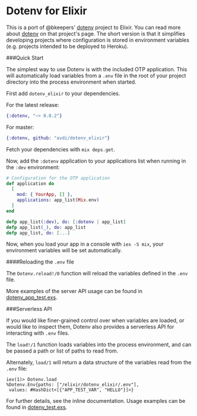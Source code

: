 # Dotenv for Elixir

This is a port of @bkeepers' [dotenv](https://github.com/bkeepers/dotenv) project to Elixir. You can read more about [dotenv](https://github.com/bkeepers/dotenv) on that project's page. The short version is that it simplifies developing projects where configuration is stored in environment variables (e.g. projects intended to be deployed to Heroku).

###Quick Start

The simplest way to use Dotenv is with the included OTP application. This will automatically load variables from a `.env` file in the root of your project directory into the process environment when started.

First add `dotenv_elixir` to your dependencies.

For the latest release:

```elixir
{:dotenv, "~> 0.0.2"}
```

For master:

```elixir
{:dotenv, github: "avdi/dotenv_elixir"}
```

Fetch your dependencies with `mix deps.get`.

Now, add the `:dotenv` application to your applications list when running in the `:dev` environment:

```elixir
# Configuration for the OTP application
def application do
  [
    mod: { YourApp, [] },
    applications: app_list(Mix.env)
  ]
end

defp app_list(:dev), do: [:dotenv | app_list]
defp app_list(_), do: app_list
defp app_list, do: [...]
```

Now, when you load your app in a console with `iex -S mix`, your environment variables will be set automatically.

####Reloading the `.env` file

The `Dotenv.reload!/0` function will reload the variables defined in the `.env` file.

More examples of the server API usage can be found in [dotenv_app_test.exs](https://github.com/avdi/dotenv_elixir/blob/master/test/dotenv_app_test.exs).

###Serverless API

If you would like finer-grained control over when variables are loaded, or would like to inspect them, Dotenv also provides a serverless API for interacting with `.env` files.

The `load!/1` function loads variables into the process environment, and can be passed a path or list of paths to read from.

Alternately, `load/1` will return a data structure of the variables read from the `.env` file:

```
iex(1)> Dotenv.load
%Dotenv.Env{paths: ["/elixir/dotenv_elixir/.env"],
 values: #HashDict<[{"APP_TEST_VAR", "HELLO"}]>}
```

For further details, see the inline documentation. Usage examples can be found in [dotenv_test.exs](https://github.com/avdi/dotenv_elixir/blob/master/test/dotenv_test.exs).
